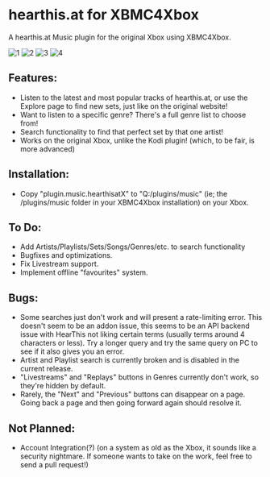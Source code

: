 # hearthis.at for XBMC4Xbox
A hearthis.at Music plugin for the original Xbox using XBMC4Xbox.

![1](https://github.com/faithvoid/plugin.music.hearthisatX/assets/56975081/fc4f772a-2edd-444e-ae82-b66f693dff70)
![2](https://github.com/faithvoid/plugin.music.hearthisatX/assets/56975081/2d1e3d72-ca59-4271-90c0-fbbed2774a40)
![3](https://github.com/faithvoid/plugin.music.hearthisatX/assets/56975081/ed06b3f3-d914-4271-a184-cd68bb86fd53)
![4](https://github.com/faithvoid/plugin.music.hearthisatX/assets/56975081/378ae99d-1fc0-4ca3-89c9-9f74964bf706)

## Features:
- Listen to the latest and most popular tracks of hearthis.at, or use the Explore page to find new sets, just like on the original website!
- Want to listen to a specific genre? There's a full genre list to choose from!
- Search functionality to find that perfect set by that one artist!
- Works on the original Xbox, unlike the Kodi plugin! (which, to be fair, is more advanced)

## Installation:
- Copy "plugin.music.hearthisatX" to "Q:/plugins/music" (ie; the /plugins/music folder in your XBMC4Xbox installation) on your Xbox. 

## To Do:
- Add Artists/Playlists/Sets/Songs/Genres/etc. to search functionality
- Bugfixes and optimizations.
- Fix Livestream support.
- Implement offline "favourites" system.

## Bugs:
- Some searches just don't work and will present a rate-limiting error. This doesn't seem to be an addon issue, this seems to be an API backend issue with HearThis not liking certain terms (usually terms around 4 characters or less). Try a longer query and try the same query on PC to see if it also gives you an error.
- Artist and Playlist search is currently broken and is disabled in the current release.
- "Livestreams" and "Replays" buttons in Genres currently don't work, so they're hidden by default.
- Rarely, the "Next" and "Previous" buttons can disappear on a page. Going back a page and then going forward again should resolve it. 

 ## Not Planned:
- Account Integration(?) (on a system as old as the Xbox, it sounds like a security nightmare. If someone wants to take on the work, feel free to send a pull request!)
